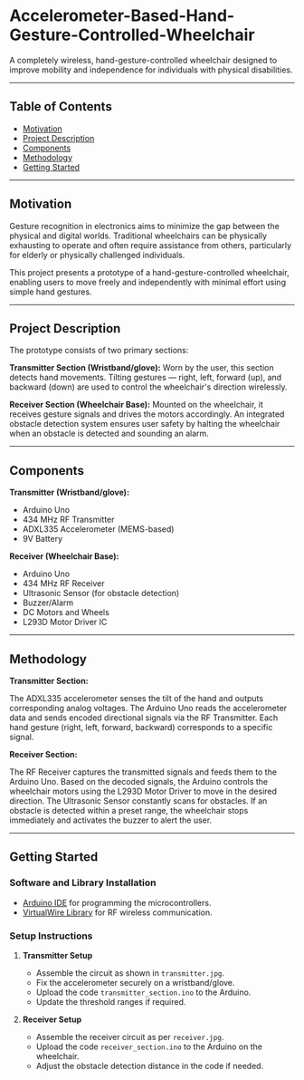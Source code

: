 # Accelerometer-Based-Hand-Gesture-Controlled-Wheelchair
A completely wireless, hand-gesture-controlled wheelchair designed to improve mobility and independence for individuals with physical disabilities.

---

## Table of Contents
- [Motivation](#motivation)
- [Project Description](#project-description)
- [Components](#components)
- [Methodology](#methodology)
- [Getting Started](#getting-started)

---

## Motivation
Gesture recognition in electronics aims to minimize the gap between the physical and digital worlds. Traditional wheelchairs can be physically exhausting to operate and often require assistance from others, particularly for elderly or physically challenged individuals.

This project presents a prototype of a hand-gesture-controlled wheelchair, enabling users to move freely and independently with minimal effort using simple hand gestures.

---

## Project Description
The prototype consists of two primary sections:

**Transmitter Section (Wristband/glove):**
Worn by the user, this section detects hand movements. Tilting gestures — right, left, forward (up), and backward (down) are used to control the wheelchair's direction wirelessly.

**Receiver Section (Wheelchair Base):**
Mounted on the wheelchair, it receives gesture signals and drives the motors accordingly. An integrated obstacle detection system ensures user safety by halting the wheelchair when an obstacle is detected and sounding an alarm.

---

## Components

**Transmitter (Wristband/glove):**

- Arduino Uno
- 434 MHz RF Transmitter
- ADXL335 Accelerometer (MEMS-based)
- 9V Battery

**Receiver (Wheelchair Base):**

- Arduino Uno
- 434 MHz RF Receiver
- Ultrasonic Sensor (for obstacle detection)
- Buzzer/Alarm
- DC Motors and Wheels
- L293D Motor Driver IC

---

## Methodology

**Transmitter Section:**

The ADXL335 accelerometer senses the tilt of the hand and outputs corresponding analog voltages.
The Arduino Uno reads the accelerometer data and sends encoded directional signals via the RF Transmitter.
Each hand gesture (right, left, forward, backward) corresponds to a specific signal.

**Receiver Section:**

The RF Receiver captures the transmitted signals and feeds them to the Arduino Uno.
Based on the decoded signals, the Arduino controls the wheelchair motors using the L293D Motor Driver to move in the desired direction.
The Ultrasonic Sensor constantly scans for obstacles. If an obstacle is detected within a preset range, the wheelchair stops immediately and activates the buzzer to alert the user.

---

## Getting Started

### Software and Library Installation

- [Arduino IDE](https://www.arduino.cc/en/software) for programming the microcontrollers.
- [VirtualWire Library](https://www.airspayce.com/mikem/arduino/VirtualWire/) for RF wireless communication.

### Setup Instructions

1. **Transmitter Setup**
   - Assemble the circuit as shown in `transmitter.jpg`.
   - Fix the accelerometer securely on a wristband/glove.
   - Upload the code `transmitter_section.ino` to the Arduino.
   - Update the threshold ranges if required.

2. **Receiver Setup**
   - Assemble the receiver circuit as per `receiver.jpg`.
   - Upload the code `receiver_section.ino` to the Arduino on the wheelchair.
   - Adjust the obstacle detection distance in the code if needed.
